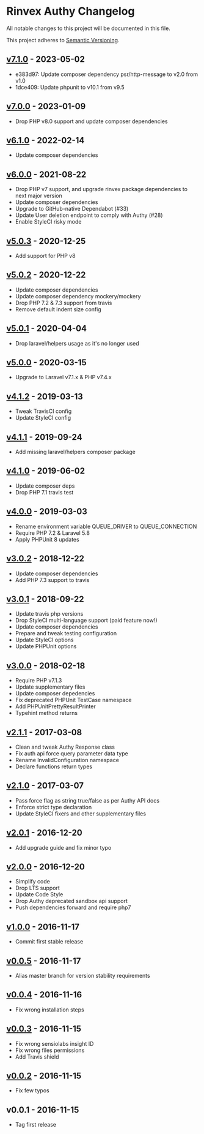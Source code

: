 # Rinvex Authy Changelog

All notable changes to this project will be documented in this file.

This project adheres to [Semantic Versioning](CONTRIBUTING.md).


## [v7.1.0] - 2023-05-02
- e383d97: Update composer dependency psr/http-message to v2.0 from v1.0
- 1dce409: Update phpunit to v10.1 from v9.5

## [v7.0.0] - 2023-01-09
- Drop PHP v8.0 support and update composer dependencies

## [v6.1.0] - 2022-02-14
- Update composer dependencies

## [v6.0.0] - 2021-08-22
- Drop PHP v7 support, and upgrade rinvex package dependencies to next major version
- Update composer dependencies
- Upgrade to GitHub-native Dependabot (#33)
- Update User deletion endpoint to comply with Authy (#28)
- Enable StyleCI risky mode

## [v5.0.3] - 2020-12-25
- Add support for PHP v8

## [v5.0.2] - 2020-12-22
- Update composer dependencies
- Update composer dependency mockery/mockery
- Drop PHP 7.2 & 7.3 support from travis
- Remove default indent size config

## [v5.0.1] - 2020-04-04
- Drop laravel/helpers usage as it's no longer used

## [v5.0.0] - 2020-03-15
- Upgrade to Laravel v7.1.x & PHP v7.4.x

## [v4.1.2] - 2019-03-13
- Tweak TravisCI config
- Update StyleCI config

## [v4.1.1] - 2019-09-24
- Add missing laravel/helpers composer package

## [v4.1.0] - 2019-06-02
- Update composer deps
- Drop PHP 7.1 travis test

## [v4.0.0] - 2019-03-03
- Rename environment variable QUEUE_DRIVER to QUEUE_CONNECTION
- Require PHP 7.2 & Laravel 5.8
- Apply PHPUnit 8 updates

## [v3.0.2] - 2018-12-22
- Update composer dependencies
- Add PHP 7.3 support to travis

## [v3.0.1] - 2018-09-22
- Update travis php versions
- Drop StyleCI multi-language support (paid feature now!)
- Update composer dependencies
- Prepare and tweak testing configuration
- Update StyleCI options
- Update PHPUnit options

## [v3.0.0] - 2018-02-18
- Require PHP v7.1.3
- Update supplementary files
- Update composer depedencies
- Fix deprecated PHPUnit TestCase namespace
- Add PHPUnitPrettyResultPrinter
- Typehint method returns

## [v2.1.1] - 2017-03-08
- Clean and tweak Authy Response class
- Fix auth api force query parameter data type
- Rename InvalidConfiguration namespace
- Declare functions return types

## [v2.1.0] - 2017-03-07
- Pass force flag as string true/false as per Authy API docs
- Enforce strict type declaration
- Update StyleCI fixers and other supplementary files

## [v2.0.1] - 2016-12-20
- Add upgrade guide and fix minor typo

## [v2.0.0] - 2016-12-20
- Simplify code
- Drop LTS support
- Update Code Style
- Drop Authy deprecated sandbox api support
- Push dependencies forward and require php7

## [v1.0.0] - 2016-11-17
- Commit first stable release

## [v0.0.5] - 2016-11-17
- Alias master branch for version stability requirements

## [v0.0.4] - 2016-11-16
- Fix wrong installation steps

## [v0.0.3] - 2016-11-15
- Fix wrong sensiolabs insight ID
- Fix wrong files permissions
- Add Travis shield

## [v0.0.2] - 2016-11-15
- Fix few typos

## v0.0.1 - 2016-11-15
- Tag first release

[v7.1.0]: https://github.com/rinvex/authy/compare/v7.0.0...v7.1.0
[v7.0.0]: https://github.com/rinvex/authy/compare/v6.1.0...v7.0.0
[v6.1.0]: https://github.com/rinvex/authy/compare/v6.0.0...v6.1.0
[v6.0.0]: https://github.com/rinvex/authy/compare/v5.0.3...v6.0.0
[v5.0.3]: https://github.com/rinvex/authy/compare/v5.0.2...v5.0.3
[v5.0.2]: https://github.com/rinvex/authy/compare/v5.0.1...v5.0.2
[v5.0.1]: https://github.com/rinvex/authy/compare/v5.0.0...v5.0.1
[v5.0.0]: https://github.com/rinvex/authy/compare/v4.1.2...v5.0.0
[v4.1.2]: https://github.com/rinvex/authy/compare/v4.1.1...v4.1.2
[v4.1.1]: https://github.com/rinvex/authy/compare/v4.1.0...v4.1.1
[v4.1.0]: https://github.com/rinvex/authy/compare/v4.0.0...v4.1.0
[v4.0.0]: https://github.com/rinvex/authy/compare/v3.0.2...v4.0.0
[v3.0.2]: https://github.com/rinvex/authy/compare/v3.0.1...v3.0.2
[v3.0.1]: https://github.com/rinvex/authy/compare/v3.0.0...v3.0.1
[v3.0.0]: https://github.com/rinvex/authy/compare/v2.1.1...v3.0.0
[v2.1.1]: https://github.com/rinvex/authy/compare/v2.1.0...v2.1.1
[v2.1.0]: https://github.com/rinvex/authy/compare/v2.0.1...v2.1.0
[v2.0.1]: https://github.com/rinvex/authy/compare/v2.0.0...v2.0.1
[v2.0.0]: https://github.com/rinvex/authy/compare/v1.0.0...v2.0.0
[v1.0.0]: https://github.com/rinvex/authy/compare/v0.0.5...v1.0.0
[v0.0.5]: https://github.com/rinvex/authy/compare/v0.0.4...v0.0.5
[v0.0.4]: https://github.com/rinvex/authy/compare/v0.0.3...v0.0.4
[v0.0.3]: https://github.com/rinvex/authy/compare/v0.0.2...v0.0.3
[v0.0.2]: https://github.com/rinvex/authy/compare/v0.0.1...v0.0.2

